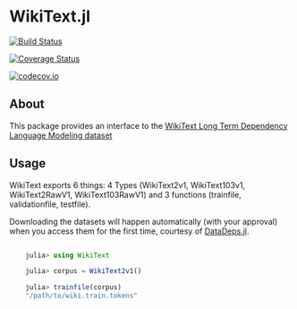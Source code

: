 # WikiText.jl

[![Build Status](https://travis-ci.org/dellison/WikiText.jl.svg?branch=master)](https://travis-ci.org/dellison/WikiText.jl)

[![Coverage Status](https://coveralls.io/repos/dellison/WikiText.jl/badge.svg?branch=master&service=github)](https://coveralls.io/github/dellison/WikiText.jl?branch=master)

[![codecov.io](http://codecov.io/github/dellison/WikiText.jl/coverage.svg?branch=master)](http://codecov.io/github/dellison/WikiText.jl?branch=master)

## About

This package provides an interface to the [WikiText Long Term Dependency Language Modeling dataset](https://einstein.ai/research/the-wikitext-long-term-dependency-language-modeling-dataset)

## Usage

WikiText exports 6 things: 4 Types (WikiText2v1, WikiText103v1,
WikiText2RawV1, WikiText103RawV1) and 3 functions (trainfile,
validationfile, testfile).

Downloading the datasets will happen automatically (with your
approval) when you access them for the first time, courtesy of
[DataDeps.jl](https://github.com/oxinabox/DataDeps.jl).

```julia

	julia> using WikiText

    julia> corpus = WikiText2v1()

	julia> trainfile(corpus)
	"/path/to/wiki.train.tokens"
```
